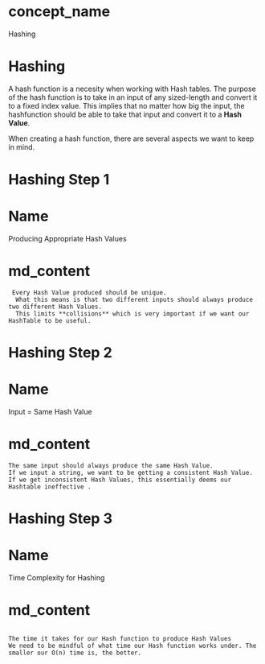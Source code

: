 <!--title={Hash Function}-->
# concept_name
Hashing

# Hashing 

A hash function is a necesity when working with Hash tables. 
The purpose of the hash function is to take in an input of any sized-length and convert it to a fixed index value. 
This implies that no matter how big the input, the hashfunction should be able to take that input and convert it to a **Hash Value**. 

When creating a hash function, there are several aspects we want to keep in mind. 

# Hashing Step 1
# Name
Producing Appropriate Hash Values
# md_content
```
 Every Hash Value produced should be unique. 
  What this means is that two different inputs should always produce two different Hash Values.
  This limits **collisions** which is very important if we want our HashTable to be useful.
```
  
# Hashing Step 2
# Name
Input = Same Hash Value
# md_content
```
The same input should always produce the same Hash Value. 
If we input a string, we want to be getting a consistent Hash Value. If we get inconsistent Hash Values, this essentially deems our Hashtable ineffective .
```
  
# Hashing Step 3
# Name
Time Complexity for Hashing
# md_content
```

The time it takes for our Hash function to produce Hash Values
We need to be mindful of what time our Hash function works under. The smaller our O(n) time is, the better.
```
